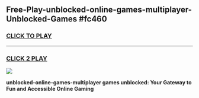 
## Free-Play-unblocked-online-games-multiplayer-Unblocked-Games #fc460
<h3>
<a href="https://news.freeplayer.one?title=unblocked-online-games-multiplayer&ref=8M">CLICK TO PLAY</a></h3>
<hr>

<h3>
<a href="https://news.freeplayer.one?title=unblocked-online-games-multiplayer&ref=8M">CLICK 2 PLAY</a>
  
</h3>

<a href="https://news.freeplayer.one?title=unblocked-online-games-multiplayer&ref=8M"><img src="https://clearcache.store/games.png"></a>


**unblocked-online-games-multiplayer games unblocked: Your Gateway to Fun and Accessible Online Gaming**
